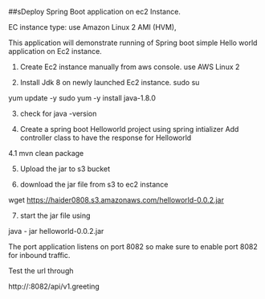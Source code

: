 
##sDeploy Spring Boot application on ec2 Instance.

EC instance type: use Amazon Linux 2 AMI (HVM),


This application will demonstrate running of Spring boot simple Hello world application
on Ec2 instance.

1. Create Ec2 instance manually from aws console.
use AWS Linux 2


2. Install Jdk 8 on newly launched Ec2 instance.
sudo su

yum update -y
sudo yum -y install java-1.8.0

3. check for java -version

4. Create a spring boot Helloworld project using spring intializer
Add controller class to have the response for Helloworld

4.1  mvn clean package

5. Upload the  jar to s3 bucket 

6. download the jar file from s3 to ec2 instance

wget https://haider0808.s3.amazonaws.com/helloworld-0.0.2.jar

7. start the jar file using 

java - jar helloworld-0.0.2.jar

The port application listens on port 8082 so make sure to enable port 8082 for inbound traffic.


Test the url through

http://<public-ip>:8082/api/v1.greeting
